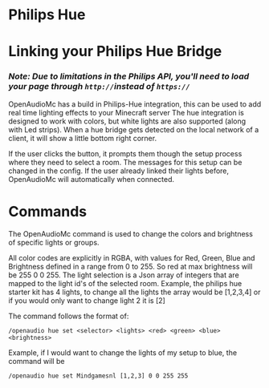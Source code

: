 [//]: # (TITLE:Philips Hue)
[//]: # (ICON:far fa-lightbulb)
[//]: # (DESCRIPTION:Using the Philips Hue integration)
[//]: # (TAGS:hue,lights,iot,philips,lamps,commands)
# Philips Hue
# Linking your Philips Hue Bridge
### *Note: Due to limitations in the Philips API, you'll need to load your page through `http://`instead of `https://`*

OpenAudioMc has a build in Philips-Hue integration, this can be used to add real time lighting effects to your Minecraft server
The hue integration is designed to work with colors, but white lights are also supported (along with Led strips). When a hue bridge gets detected on the local network of a client, it will show a little bottom right corner.

If the user clicks the button, it prompts them though the setup process where they need to select a room. The messages for this setup can be changed in the config. If the user already linked their lights before, OpenAudioMc will automatically when connected.

# Commands
The OpenAudioMc command is used to change the colors and brightness of specific lights or groups.

All color codes are explicitly in RGBA, with values for Red, Green, Blue and Brightness defined in a range from 0 to 255. So red at max brightness will be 255 0 0 255. The light selection is a Json array of integers that are mapped to the light id's of the selected room. Example, the philips hue starter kit has 4 lights, to change all the lights the array would be [1,2,3,4] or if you would only want to change light 2 it is [2]

The command follows the format of:
```
/openaudio hue set <selector> <lights> <red> <green> <blue> <brightness>
```
Example, if I would want to change the lights of my setup to blue, the command will be
```
/openaudio hue set Mindgamesnl [1,2,3] 0 0 255 255
```